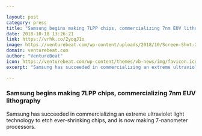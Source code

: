 ```yaml
---

layout: post
category: press
title: "Samsung begins making 7LPP chips, commercializing 7nm EUV lithography"
date: 2018-10-18 13:26:21
link: https://vrhk.co/2yoqJ1o
image: https://venturebeat.com/wp-content/uploads/2018/10/Screen-Shot-2018-10-18-at-8.08.40-AM.jpg?fit=1528%2C860&strip=all
domain: venturebeat.com
author: "VentureBeat"
icon: https://venturebeat.com/wp-content/themes/vb-news/img/favicon.ico
excerpt: "Samsung has succeeded in commercializing an extreme ultraviolet light technology to etch ever-shrinking chips, and is now making 7-nanometer processors."

---
```


### Samsung begins making 7LPP chips, commercializing 7nm EUV lithography

Samsung has succeeded in commercializing an extreme ultraviolet light technology to etch ever-shrinking chips, and is now making 7-nanometer processors.